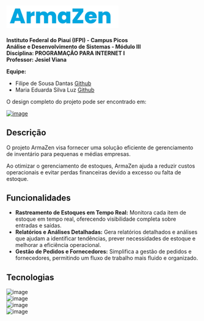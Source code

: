 ## <!-- ArmaZen section -->  <img src="https://github.com/Filipi0/armaZen/blob/main/public/logo.png" alt="ArmaZen" style="height: 60px;">

**Instituto Federal do Piauí (IFPI) - Campus Picos**  
**Análise e Desenvolvimento de Sistemas - Módulo III**  
**Disciplina: PROGRAMAÇÃO PARA INTERNET I**  
**Professor: Jesiel Viana**  

**Equipe:**  
- Filipe de Sousa Dantas [Github](https://github.com/M4ri4Edd)
- Maria Eduarda Silva Luz [Github](https://github.com/Filipi0)

O design completo do projeto pode ser encontrado em: 

[![image](https://img.shields.io/badge/Figma-F24E1E?style=for-the-badge&logo=figma&logoColor=white)](https://www.figma.com/design/CfSsC6qAz0q27tBDPuG2Ir/Projeto-Scena-Pnae?node-id=0-1&t=Vvvencv2IMt8Bn71-1)

## Descrição 

O projeto ArmaZen visa fornecer uma solução eficiente de gerenciamento de inventário para pequenas e médias empresas. 

Ao otimizar o gerenciamento de estoques, ArmaZen ajuda a reduzir custos operacionais e evitar perdas financeiras devido a excesso ou falta de estoque.
## Funcionalidades 
- **Rastreamento de Estoques em Tempo Real:** Monitora cada item de estoque em tempo real, oferecendo visibilidade completa sobre entradas e saídas.
- **Relatórios e Análises Detalhadas:** Gera relatórios detalhados e análises que ajudam a identificar tendências, prever necessidades de estoque e melhorar a eficiência operacional.
- **Gestão de Pedidos e Fornecedores:** Simplifica a gestão de pedidos e fornecedores, permitindo um fluxo de trabalho mais fluido e organizado.
## Tecnologias 
![image](https://img.shields.io/badge/next%20js-000000?style=for-the-badge&logo=nextdotjs&logoColor=white)  
![image](https://img.shields.io/badge/JavaScript-323330?style=for-the-badge&logo=javascript&logoColor=F7DF1E)  
![image](https://img.shields.io/badge/HTML5-E34F26?style=for-the-badge&logo=html5&logoColor=white)  
![image](https://img.shields.io/badge/CSS3-1572B6?style=for-the-badge&logo=css3&logoColor=white)
